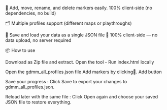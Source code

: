 📍 Add, move, rename, and delete markers easily.
100% client-side (no dependencies, no build)

🗂️ Multiple profiles support (different maps or playthroughs)

💾 Save and load your data as a single JSON file
💬 100% client-side — no data upload, no server required


📦 How to use

Download as Zip file and extract.
Open the tool - Run index.html locally

Open the gdmm_all_profiles.json file
Add markers by clicking📍. Add button

Save your progress :
Click Save to export your changes to gdmm_all_profiles.json.

Reload later with the same file :
Click Open again and choose your saved JSON file to restore everything.
